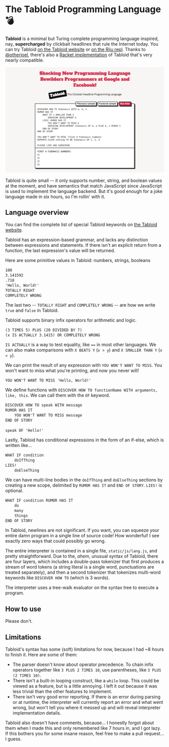 # The Tabloid Programming Language 💣

**Tabloid** is a minimal but Turing complete programming language inspired, nay, **supercharged** by clickbait headlines that rule the Internet today. You can try Tabloid [on the Tabloid website](https://tabloid.vercel.app) or [on the Riju repl](https://riju.codes/tabloid). Thanks to [@otherjoel](https://github.com/otherjoel/tabloid), there's also a [Racket implementation](https://github.com/otherjoel/tabloid) of Tabloid that's very nearly compatible.

![Tabloid website screenshot](static/img/screenshot.jpg)

Tabloid is quite small -- it only supports number, string, and boolean values at the moment, and have semantics that match JavaScript since JavaScript is used to implement the language backend. But it's good enough for a joke language made in six hours, so I'm rollin' with it.

## Language overview

You can find the complete list of special Tabloid keywords on [the Tabloid website](https://tabloid.thesephist.vercel.app).

Tabloid has an expression-based grammar, and lacks any distinction between expressions and statements. If there isn't an explicit return from a function, the last expression's value will be returned.

Here are some primitive values in Tabloid: numbers, strings, booleans

```
100
3.141592
.718
'Hello, World!'
TOTALLY RIGHT
COMPLETELY WRONG
```

The last two -- `TOTALLY RIGHT` and `COMPLETELY WRONG` -- are how we write `true` and `false` in Tabloid.

Tabloid supports binary infix operators for arithmetic and logic.

```
(3 TIMES 5) PLUS (20 DIVIDED BY 7)
(x IS ACTUALLY 3.1415) OR COMPLETELY WRONG
```

`IS ACTUALLY` is a way to test equality, like `==` in most other languages. We can also make comparisons with `X BEATS Y` (`x > y`) and `X SMALLER THAN Y` (`x < y`).

We can print the result of any expression with `YOU WON'T WANT TO MISS`. You won't want to miss what you're printing, and now you never will!

```
YOU WON'T WANT TO MISS 'Hello, World!'
```

We define functions with `DISCOVER HOW TO functionName WITH arguments, like, this`. We can call them with the `OF` keyword.

```
DISCOVER HOW TO speak WITH message
RUMOR HAS IT
    YOU WON'T WANT TO MISS message
END OF STORY

speak OF 'Hello!'
```

Lastly, Tabloid has conditional expressions in the form of an if-else, which is written like...

```
WHAT IF condition
    doIfThing
LIES!
    doElseThing
```

We can have multi-line bodies in the `doIfThing` and `doElseThing` sections by creating a new scope, delimited by `RUMOR HAS IT` and `END OF STORY`. `LIES!` is optional.

```
WHAT IF condition RUMOR HAS IT
    do
    many
    things
END OF STORY
```

In Tabloid, newlines are not significant. If you want, you can squeeze your entire damn program in a single line of source code! How wonderful! I see exactly zero ways that could possibly go wrong.

The entire interpreter is contained in a single file, `static/js/lang.js`, and pretty straightforward. Due to the, *ahem*, unusual syntax of Tabloid, there are four layers, which includes a double-pass tokenizer that first produces a stream of word tokens (a string literal is a single word, punctuations are treated separately), and then a second tokenizer that tokenizes multi-word keywords like `DISCOVER HOW TO` (which is 3 words).

The interpreter uses a tree-walk evaluator on the syntax tree to execute a program.

## How to use

Please don't.

## Limitations

Tabloid's syntax has some (soft) limitations for now, because I had ~8 hours to finish it. Here are some of them:

- The parser doesn't know about operator precedence. To chain infix operators together like `3 PLUS 2 TIMES 10`, use parentheses, like `3 PLUS (2 TIMES 10)`.
- There isn't a built-in looping construct, like a `while` loop. This could be viewed as a feature, but is a little annoying. I left it out because it was less trivial than the other features to implement.
- There isn't very good error reporting. If there is an error during parsing or at runtime, the interpreter will currently report an error and what went wrong, but won't tell you where it messed up and will reveal interpreter implementation details.

Tabloid also doesn't have comments, because... I honestly forgot about them when I made this and only remembered like 7 hours in, and I got lazy. If this bothers you for some insane reason, feel free to make a pull request... I guess.
